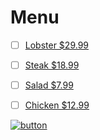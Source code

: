 <h1> Menu </h1>

- [ ] [Lobster $29.99](lobster.html)
- [ ] [Steak $18.99](steak.html)
- [ ] [Salad $7.99](salad.html)
- [ ] [Chicken $12.99](chicken.html)


[![button](http://one-shore.com/images/oneshore_logo.png)](https://one-shorecom.com)
